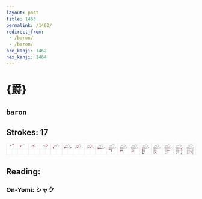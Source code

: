 ```yaml
---
layout: post
title: 1463
permalink: /1463/
redirect_from:
 - /baron/
 - /baron/
pre_kanji: 1462
nex_kanji: 1464
---
```


# {爵}

## `baron`

## Strokes: 17

<div class="stroke"><img src="../images/E788B5.png" /></div>

## Reading:

### On-Yomi: シャク
